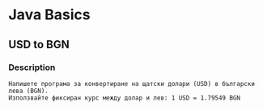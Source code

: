 # Java Basics
## USD to BGN

### Description

    Напишете програма за конвертиране на щатски долари (USD) в български лева (BGN).
    Използвайте фиксиран курс между долар и лев: 1 USD = 1.79549 BGN